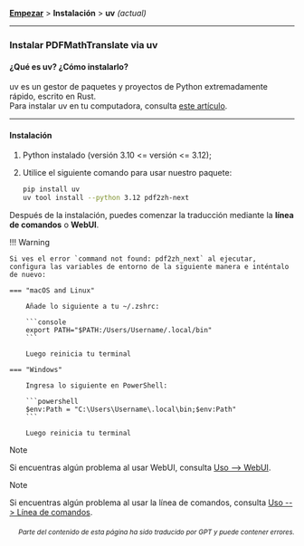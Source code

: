 [**Empezar**](./empezar.md) > **Instalación** > **uv** _(actual)_

---

### Instalar PDFMathTranslate via uv

#### ¿Qué es uv? ¿Cómo instalarlo?

uv es un gestor de paquetes y proyectos de Python extremadamente rápido, escrito en Rust.
<br>
Para instalar uv en tu computadora, consulta [este artículo](https://docs.astral.sh/uv/getting-started/installation/).

---

#### Instalación

1. Python instalado (versión 3.10 <= versión <= 3.12);

2. Utilice el siguiente comando para usar nuestro paquete:

    ```bash
    pip install uv
    uv tool install --python 3.12 pdf2zh-next
    ```

Después de la instalación, puedes comenzar la traducción mediante la **línea de comandos** o **WebUI**.

!!! Warning

    Si ves el error `command not found: pdf2zh_next` al ejecutar, configura las variables de entorno de la siguiente manera e inténtalo de nuevo:

    === "macOS and Linux"

        Añade lo siguiente a tu ~/.zshrc:

        ```console
        export PATH="$PATH:/Users/Username/.local/bin"
        ```

        Luego reinicia tu terminal

    === "Windows"

        Ingresa lo siguiente en PowerShell:

        ```powershell
        $env:Path = "C:\Users\Username\.local\bin;$env:Path"
        ```

        Luego reinicia tu terminal

> [!NOTE]
> Si encuentras algún problema al usar WebUI, consulta [Uso --> WebUI](./USAGE_webui.md).

> [!NOTE]
> Si encuentras algún problema al usar la línea de comandos, consulta [Uso --> Línea de comandos](./USAGE_commandline.md).

<div align="right"> 
<h6><small>Parte del contenido de esta página ha sido traducido por GPT y puede contener errores.</small></h6>